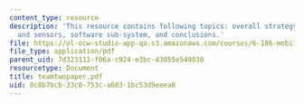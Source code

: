 ```yaml
---
content_type: resource
description: 'This resource contains following topics: overall strategy, mechanisms
  and sensors, software sub-system, and conclusions.'
file: https://ol-ocw-studio-app-qa.s3.amazonaws.com/courses/6-186-mobile-autonomous-systems-laboratory-january-iap-2005/8c8b7bcb33c0753ca6031bc53d9eeea8_teamtwopaper.pdf
file_type: application/pdf
parent_uid: 7d323111-f06a-c924-e3bc-43855e549030
resourcetype: Document
title: teamtwopaper.pdf
uid: 8c8b7bcb-33c0-753c-a603-1bc53d9eeea8
---
```

